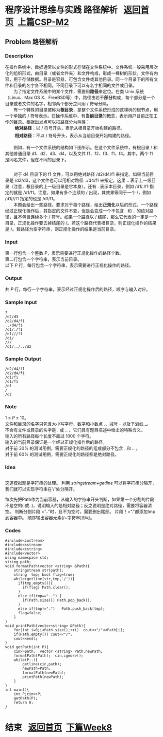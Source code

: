 # 程序设计思维与实践 路径解析       &nbsp;    [返回首页](./index.md)&nbsp;  [上篇CSP-M2](./CSP-M2.md) 
<!-- wp:heading -->
<h2> Problem 路径解析 </h2>
<!-- /wp:heading -->

<!-- wp:heading {"level":3} -->
<h3>Description</h3>
<!-- /wp:heading -->

<!-- wp:paragraph -->
<p>

在操作系统中，数据通常以文件的形式存储在文件系统中。文件系统一般采用层次化的组织形式，由目录（或者文件夹）和文件构成，形成一棵树的形状。文件有内容，用于存储数据。目录是容器，可包含文件或其他目录。同一个目录下的所有文件和目录的名字各不相同，不同目录下可以有名字相同的文件或目录。<br>　　为了指定文件系统中的某个文件，需要用<strong>路径</strong>来定位。在类 Unix 系统（Linux、Max OS X、FreeBSD等）中，路径由若干<strong>部分</strong>构成，每个部分是一个目录或者文件的名字，相邻两个部分之间用 / 符号分隔。<br>　　有一个特殊的目录被称为<strong>根目录</strong>，是整个文件系统形成的这棵树的根节点，用一个单独的 / 符号表示。在操作系统中，有<strong>当前目录</strong>的概念，表示用户目前正在工作的目录。根据出发点可以把路径分为两类：<br>　　&nbsp;<strong>绝对路径</strong>：以 / 符号开头，表示从根目录开始构建的路径。<br>　　&nbsp;<strong>相对路径</strong>：不以 / 符号开头，表示从当前目录开始构建的路径。</p>
<!-- /wp:paragraph -->

<!-- wp:paragraph -->
<p>　　例如，有一个文件系统的结构如下图所示。在这个文件系统中，有根目录 / 和其他普通目录 d1、d2、d3、d4，以及文件 f1、f2、f3、f1、f4。其中，两个 f1 是同名文件，但在不同的目录下。<br></p>
<!-- /wp:paragraph -->

<!-- wp:image -->
<figure class="wp-block-image"><img src="http://118.190.20.162/RequireFile.do?fid=aMLNafRq" alt=""/></figure>
<!-- /wp:image -->

<!-- wp:paragraph -->
<p>　　对于 d4 目录下的 f1 文件，可以用绝对路径 /d2/d4/f1 来指定。如果当前目录是 /d2/d3，这个文件也可以用相对路径 ../d4/f1 来指定，这里 .. 表示上一级目录（注意，根目录的上一级目录是它本身）。还有 . 表示本目录，例如 /d1/./f1 指定的就是 /d1/f1。注意，如果有多个连续的 / 出现，其效果等同于一个 /，例如 /d1///f1 指定的也是 /d1/f1。<br>　　本题会给出一些路径，要求对于每个路径，给出<strong>正规化</strong>以后的形式。一个路径经过正规化操作后，其指定的文件不变，但是会变成一个不包含 . 和 .. 的绝对路径，且不包含连续多个 / 符号。如果一个路径以 / 结尾，那么它代表的一定是一个目录，正规化操作要去掉结尾的 /。若这个路径代表根目录，则正规化操作的结果是 /。若路径为空字符串，则正规化操作的结果是当前目录。

</p>
<!-- /wp:paragraph -->

<!-- wp:heading {"level":3} -->
<h3>Input</h3>
<!-- /wp:heading -->

<!-- wp:paragraph -->
<p> 第一行包含一个整数&nbsp;<em style="user-select: auto;">P</em>，表示需要进行正规化操作的路径个数。<br> 第二行包含一个字符串，表示当前目录。<br>以下&nbsp;<em style="user-select: auto;">P</em>&nbsp;行，每行包含一个字符串，表示需要进行正规化操作的路径。 </p>
<!-- /wp:paragraph -->

<!-- wp:heading {"level":3} -->
<h3>Output</h3>
<!-- /wp:heading -->

<!-- wp:paragraph -->
<p>共&nbsp;<em style="user-select: auto;">P</em>&nbsp;行，每行一个字符串，表示经过正规化操作后的路径，顺序与输入对应。 </p>
<!-- /wp:paragraph -->

<!-- wp:heading {"level":3} -->
<h3>Sample Input</h3>
<!-- /wp:heading -->

<!-- wp:code -->
<pre class="wp-block-code"><code>7
/d2/d3
/d2/d4/f1
../d4/f1
/d1/./f1
/d1///f1
/d1/
///
/d1/../../d2</code></pre>
<!-- /wp:code -->

<!-- wp:heading {"level":3} -->
<h3>Sample Output</h3>
<!-- /wp:heading -->

<!-- wp:code -->
<pre class="wp-block-code"><code>/d2/d4/f1
/d2/d4/f1
/d1/f1
/d1/f1
/d1
/
/d2</code></pre>
<!-- /wp:code -->

<!-- wp:heading {"level":3} -->
<h3>Note</h3>
<!-- /wp:heading -->

<!-- wp:paragraph -->
<p> 1 ≤&nbsp;<em style="user-select: auto;">P</em>&nbsp;≤ 10。<br> 文件和目录的名字只包含大小写字母、数字和小数点 .、减号 - 以及下划线 _。<br>不会有文件或目录的名字是 . 或 .. ，它们具有题目描述中给出的特殊含义。<br>输入的所有路径每个长度不超过 1000 个字符。<br>输入的当前目录保证是一个经过正规化操作后的路径。<br>对于前 30% 的测试用例，需要正规化的路径的组成部分不包含 . 和 .. 。<br>对于前 60% 的测试用例，需要正规化的路径都是绝对路径。 </p>
<!-- /wp:paragraph -->

<!-- wp:heading {"level":3} -->
<h3>Idea</h3>
<!-- /wp:heading -->

<!-- wp:image {"id":180,"align":"wide"} -->
<figure class="wp-block-image alignwide"><img src="https://www.xupengbo.cn/wp-content/uploads/2020/04/捕获-1.png" alt="" class="wp-image-180"/></figure>
<!-- /wp:image -->

<!-- wp:paragraph -->
<p></p>
<!-- /wp:paragraph -->

<!-- wp:paragraph -->
<p>这道模拟题是字符串的处理。 利用 <em style="user-select: auto;">stringstream+getline</em> 可以将字符串分隔开，我们就可以实现字符串在'/'处分隔开。</p>
<!-- /wp:paragraph -->

<!-- wp:paragraph -->
<p>每次先把Path作为当前容器，从输入的字符串开头判断，如果第一个分割的片段不是空的(.或..)，说明输入的是相对路径；反之说明是绝对路径，需要将容器清空。 判断分割片段 =".."时，且不为空时，需要删出尾部。  片段！="."都添加tmp到容器中。  顺序输出容器元素(/+字符串)即可。 </p>
<!-- /wp:paragraph -->

<!-- wp:heading {"level":3} -->
<h3>Codes</h3>
<!-- /wp:heading -->

<!-- wp:code -->
<pre class="wp-block-code"><code>#include&lt;iostream>
#include&lt;sstream>
#include&lt;cstring>
#include&lt;vector>
using namespace std;  
string path;
void formatPath(vector &lt;string> &amp;Path){ 
	stringstream str(path);
	string  tmp; bool flag=true; 
	while(getline(str,tmp,'/')){
	  if(tmp.empty()){
	  	if(flag) Path.clear();  
	  }
	  else if(tmp=="..") {
	  	if(Path.size()) Path.pop_back();
	  } 
	  else if(tmp!=".")   Path.push_back(tmp); 
	  flag=false;
	} 
}
void printPath(vector&lt;string> &amp;Path){
	for(int i=0;i&lt;Path.size();++i)  cout&lt;&lt;"/"&lt;&lt;Path[i]; 
	if(Path.empty()) cout&lt;&lt;"/";
	cout&lt;&lt;endl;
}
void getPath(int P){ 
    cin>>path;  vector &lt;string> Path,newPath;
    formatPath(Path);  cin.ignore();
	while(P--){ 
	    getline(cin,path); 
		newPath=Path; 
	    formatPath(newPath); 
    	printPath(newPath);	 
	}
}
int main(){
	int P;cin>>P;
	getPath(P);
	return 0;
} </code></pre>
<!-- /wp:code -->
# 结束       &nbsp;    [返回首页](./index.md)&nbsp; [下篇Week8](./week8.md)
